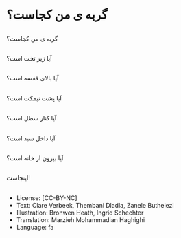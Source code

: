# گربه ی من کجاست؟

##
گربه ی من کجاست؟

##
آیا زیر تخت است؟

##
آیا بالای قفسه است؟

##
آیا پشت نیمکت است؟

##
آیا کنار سطل است؟

##
آیا داخل سبد است؟

##
آیا بیرون از خانه است؟

##
اینجاست!

##
* License: [CC-BY-NC]
* Text: Clare Verbeek, Thembani Dladla, Zanele Buthelezi
* Illustration: Bronwen Heath, Ingrid Schechter
* Translation: Marzieh Mohammadian Haghighi
* Language: fa
